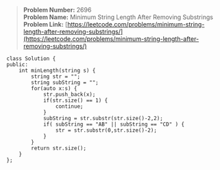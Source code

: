> **Problem Number:** 2696 <br>
> **Problem Name:** Minimum String Length After Removing Substrings <br>
> **Problem Link:** [https://leetcode.com/problems/minimum-string-length-after-removing-substrings/](https://leetcode.com/problems/minimum-string-length-after-removing-substrings/) <br>

    class Solution {
    public:
        int minLength(string s) {
            string str = "";
            string subString = "";
            for(auto x:s) {
                str.push_back(x);
                if(str.size() == 1) {
                    continue;
                }
                subString = str.substr(str.size()-2,2);
                if( subString == "AB" || subString == "CD" ) {
                    str = str.substr(0,str.size()-2);
                }
            }
            return str.size();
        }
    };